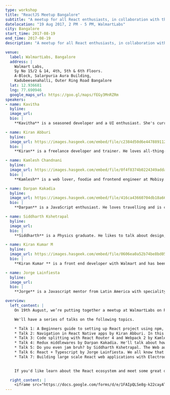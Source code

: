 ```yaml
---
type: workshop
title: "ReactJS Meetup Bangalore"
subtitle: "A meetup for all React enthusiasts, in collaboration with the ReactJS Bangalore community."
datelocation: "19 Aug 2017, 2 PM - 5 PM, WalmartLabs"
city: Bangalore
start_time: 2017-08-19
end_time: 2017-08-19
description: "A meetup for all React enthusiasts, in collaboration with the ReactJS Bangalore community."

venue:
  label: WalmartLabs, Bangalore
  address: |
    Walmart Labs,
    Sy No 15/2 & 14, 4th, 5th & 6th Floors.
    A-Block, Salarpuria Aura Building,
    Kadubeesenahalli, Outer Ring Road Bangalore
  lat: 12.936681
  lng: 77.690946
  google_maps_url: https://goo.gl/maps/fEGy3MnRZRm
speakers:
- name: Kavitha
  byline:
  image_url:
  bio: |
    **Kavitha** is a seasoned developer and a UI enthusiast. She's currently working as a software developer at Tesco. She has been on the technology journey for about 7 years now.

- name: Kiran Abburi
  byline:
  image_url: https://images.hasgeek.com/embed/file/c2384d50d6e44788911262bfd13bf307
  bio: |
    **Kiran** is a freelance developer and trainer. He loves all-thing-react. He's an open source contributor and the organizer of ReactJS Bangalore meetup.

- name: Kamlesh Chandnani
  byline:
  image_url: https://images.hasgeek.com/embed/file/0f4f8374b0224349adda0faf16f11154
  bio: |
    **Kamlesh** is a web lover, foodie and frontend engineer at Mobisy.

- name: Darpan Kakadia
  byline:
  image_url: https://images.hasgeek.com/embed/file/416ca43660704db18a66e032e44de42a
  bio: |
    **Darpan** is a JavaScript enthusiast. He loves travelling and is currently working as a UI Engineer at Cleartrip.

- name: Siddharth Kshetrapal
  byline:
  image_url:
  bio: |
    **Siddharth** is a Physics graduate. He likes to talk about design, web performance and open source. He's a JavaScript architect at Practo.

- name: Kiran Kumar M
  byline:
  image_url: https://images.hasgeek.com/embed/file/0606ea0a52b74be8bd05a5533148d9af
  bio: |
    **Kiran Kumar ** is a front end developer with Walmart and has been working on Electrode. Also, he is an enthusiastic badminton player to have played in multiple platforms.

- name: Jorge Lainfiesta
  byline:
  image_url:
  bio: |
    **Jorge** is a Javascript mentor from Latin America with speciality in frontend frameworks. He helps engineering teams around the world embrace modern web tooling.

overview:
  left_content: |
    On 19th August, we’re putting together a meetup at WalmartLabs on React. In this meetup, we hope to cover a spectrum of topics from beginner, intermediate to advanced level talks. For this meetup, we’re collaborating with the amazing [React JS Bangalore](https://www.meetup.com/ReactJS-Bangalore) community.

    We'll have a series of talks on the following topics.

    * Talk 1: A Beginners guide to setting up React project using npm, babel6, webpack and express server by Kavitha. This will help and guide people to setup React environment for the first time using Babel, Webpack and Express. The idea is for new developers to quickly setup React before they can explore its vastness.
    * Talk 2: Navigation in React Native apps by Kiran Abburi. In this talk, different navigation solutions available in react native with their pros and cons, will be discussed. React Navigation library will be discussed in more detail along with demos for various navigation patterns in mobile apps.
    * Talk 3: Code splitting with React Router 4 and Webpack 2 by Kamlesh Chandnani. With the evolvement of libraries and tools like React Router and Webpack the power they bring them is tremendous. Just to give more insight on using code splitting with the new recomposability nature of react router 4 api and webpack your take home will be zero config code splitting solution that can be be used straightforward in your code without any mess.
    * Talk 4: Redux middlewares by Darpan Kakadia. He'll talk about how redux middlewares work? Different approaches to handling asynchronous Redux actions will be discussed and compared.
    * Talk 5: Do you even jam bruh? by Siddharth Kshetrapal. The Web audio API is incredibly flexible, you can play a wide variety of sounds. Combine this with the declarative nature of React and you can compose music in your browser
    * Talk 6: React + Typescript by Jorge Lainfiesta. We all know that React rocks, let's take it to the next level with Typescript! In this talk we'll explore how types can make your application more robust and future-proof.
    * Talk 7: Building large scale React web applications with Electrode by Kiran Kumar. This session will give an overview of the Electrode framework for a quick bootstrapping of large scale applications with optimised server side rendering, out of box PWA and more.
   

    If you'd like learn about the React ecosystem and meet some great developers, this is a great place to be. RSVP now to reserve your spot!

  right_content: |
    <iframe src="https://docs.google.com/forms/d/e/1FAIpQLSe8g-k22cayATUfbV28gLcJcJw2PAFZipPECTigq5dCcP2ryg/viewform?embedded=true" frameborder="0" marginheight="0" marginwidth="0" style="width:100%; height:45rem;">Loading...</iframe>
---
```

